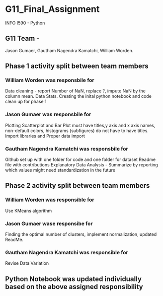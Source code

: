 # G11_Final_Assignment
INFO I590 - Python

## G11 Team - 
Jason Gumaer, 
Gautham Nagendra Kamatchi, 
William Worden.

## Phase 1 activity split between team members 

### William Worden was responsbile for 

Data cleaning - report Number of NaN, replace ?, impute NaN by the column mean. 
Data Stats. Creating the inital python notebook and code clean up for phase 1

### Jason Gumaer was responsbile for 

Plotting Scatterplot and Bar Plot must have titles,y axis and x axis names, non-default colors, histograms (subfigures) do not have to have titles.
Import libraries and  Proper data import

### Gautham Nagendra Kamatchi was responsbile for 

Github set up with one folder for code and one folder for dataset 
Readme file with contributions 
Explanatory Data Analysis - Summarize by reporting which values might need standardization in the future
 

## Phase 2 activity split between team members

### William Worden was responsible for

Use KMeans algorithm

### Jason Gumaer wase responsibe for

Finding the optimal number of clusters, implement normalization, updated ReadMe.

### Gautham Nagendra Kamatchi was responsible for

Revise Data Variation

## Python Notebook was updated individually based on the above assigned responsibility
